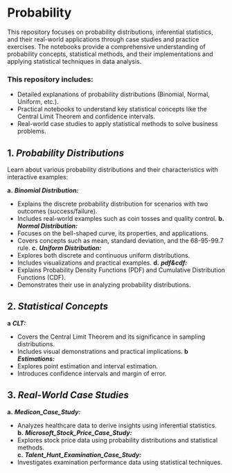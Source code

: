 # Probability

This repository focuses on probability distributions, inferential statistics, and their real-world applications through case studies and practice exercises. The notebooks provide a comprehensive understanding of probability concepts, statistical methods, and their implementations and applying statistical techniques in data analysis.

### This repository includes:

* Detailed explanations of probability distributions (Binomial, Normal, Uniform, etc.).
* Practical notebooks to understand key statistical concepts like the Central Limit Theorem and confidence intervals.
* Real-world case studies to apply statistical methods to solve business problems.

## **1.** __*Probability Distributions*__
Learn about various probability distributions and their characteristics with interactive examples:

**a.** __*Binomial Distribution:*__ 
* Explains the discrete probability distribution for scenarios with two outcomes (success/failure).
* Includes real-world examples such as coin tosses and quality control. 
**b.** __*Normal Distribution:*__
* Focuses on the bell-shaped curve, its properties, and applications.
* Covers concepts such as mean, standard deviation, and the 68-95-99.7 rule. 
**c.** __*Uniform Distribution:*__
* Explores both discrete and continuous uniform distributions.
* Includes visualizations and practical examples. 
**d.** __*pdf&cdf:*__
* Explains Probability Density Functions (PDF) and Cumulative Distribution Functions (CDF).
* Demonstrates their use in analyzing probability distributions. 

## **2.** __*Statistical Concepts*__ 
**a** __*CLT:*__
* Covers the Central Limit Theorem and its significance in sampling distributions. <br>
* Includes visual demonstrations and practical implications. 
**b** __*Estimations:*__
* Explores point estimation and interval estimation.
* Introduces confidence intervals and margin of error.

##  **3.** *__Real-World Case Studies__*

**a.** *__Medicon_Case_Study:__*
* Analyzes healthcare data to derive insights using inferential statistics.<br>
**b.** *__Microsoft_Stock_Price_Case_Study:__*
* Explores stock price data using probability distributions and statistical methods.<br>
**c.** *__Talent_Hunt_Examination_Case_Study:__*
* Investigates examination performance data using statistical techniques.<br>

